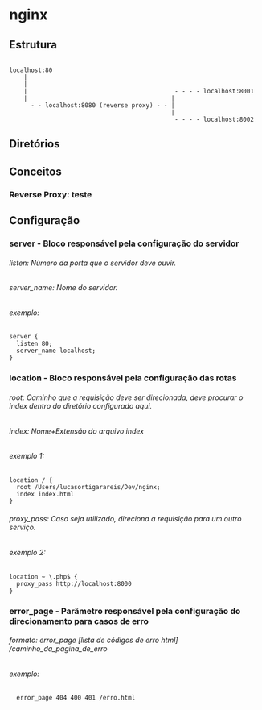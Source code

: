 # nginx

## Estrutura
```

localhost:80
    |
    |
    |                                         - - - - localhost:8001
    |                                        |
      - - localhost:8080 (reverse proxy) - - |
                                             | 
                                              - - - - localhost:8002
```

## Diretórios

## Conceitos
 ### Reverse Proxy: teste
 
## Configuração
### server - Bloco responsável pela configuração do servidor
  ###### listen: Número da porta que o servidor deve ouvir.
  ###### server_name: Nome do servidor.
  ###### exemplo:
``` 
server {
  listen 80;
  server_name localhost;
}
```
  
### location - Bloco responsável pela configuração das rotas
  ###### root: Caminho que a requisição deve ser direcionada, deve procurar o index dentro do diretório configurado aqui.
  ###### index: Nome+Extensão do arquivo index
  ###### exemplo 1:
``` 
location / {
  root /Users/lucasortigarareis/Dev/nginx;
  index index.html
}
```
  ###### proxy_pass: Caso seja utilizado, direciona a requisição para um outro serviço.
  ###### exemplo 2:
``` 
location ~ \.php$ {
  proxy_pass http://localhost:8000  
}
```

### error_page - Parâmetro responsável pela configuração do direcionamento para casos de erro
  ###### formato: error_page [lista de códigos de erro html] /caminho_da_página_de_erro 
  ###### exemplo:
``` 
  error_page 404 400 401 /erro.html  
```
